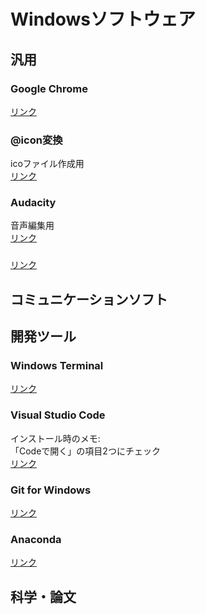 # Windowsソフトウェア

## 汎用

### Google Chrome
[リンク](https://www.google.com/intl/ja_jp/chrome/)

### @icon変換
icoファイル作成用  
[リンク](http://www.towofu.net/soft/aicon.php)

### Audacity
音声編集用  
[リンク](https://www.audacityteam.org/)

### 
[リンク]()

## コミュニケーションソフト

## 開発ツール

### Windows Terminal
[リンク](https://www.microsoft.com/ja-jp/p/windows-terminal/9n0dx20hk701)

### Visual Studio Code
インストール時のメモ:  
「Codeで開く」の項目2つにチェック  
[リンク](https://code.visualstudio.com/download)

### Git for Windows
[リンク](https://gitforwindows.org/)

### Anaconda
[リンク](https://www.anaconda.com/)

## 科学・論文
